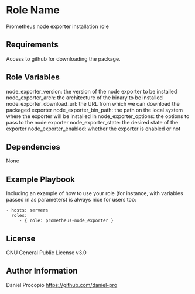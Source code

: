 Role Name
=========

Prometheus node exporter installation role

Requirements
------------

Access to github for downloading the package.


Role Variables
--------------

node_exporter_version: the version of the node exporter to be installed
node_exporter_arch: the architecture of the binary to be installed
node_exporter_download_url: the URL from which we can download the packaged exporter
node_exporter_bin_path: the path on the local system where the exporter will be installed in
node_exporter_options: the options to pass to the node exporter
node_exporter_state: the desired state of the exporter
node_exporter_enabled: whether the exporter is enabled or not


Dependencies
------------

None

Example Playbook
----------------

Including an example of how to use your role (for instance, with variables passed in as parameters) is always nice for users too:

    - hosts: servers
      roles:
         - { role: prometheus-node_exporter }

License
-------

GNU General Public License v3.0

Author Information
------------------

Daniel Procopio https://github.com/daniel-pro
